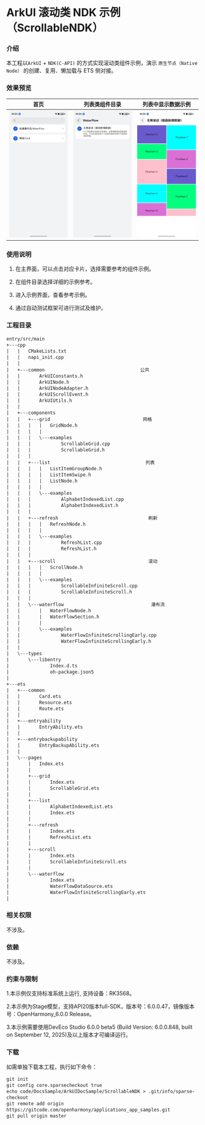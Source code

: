 # ArkUI 滚动类 NDK 示例（ScrollableNDK）

### 介绍

本工程以`ArkUI` + `NDK(C-API)` 的方式实现滚动类组件示例，演示 `原生节点（Native Node）` 的创建、复用、懒加载与 ETS 侧对接。

### 效果预览

| 首页                                  | 列表类组件目录                            | 列表中显示数据示例                            |
|-------------------------------------|------------------------------------|------------------------------------|
| ![](screenshots/device/image1.jpeg) | ![](screenshots/device/image2.jpeg) | ![](screenshots/device/image3.jpeg) |

### 使用说明

1. 在主界面，可以点击对应卡片，选择需要参考的组件示例。

2. 在组件目录选择详细的示例参考。

3. 进入示例界面，查看参考示例。

4. 通过自动测试框架可进行测试及维护。

### 工程目录
```
entry/src/main
+---cpp
|   |   CMakeLists.txt
|   |   napi_init.cpp
|   |   
|   +---common                                   公共
|   |       ArkUIConstants.h
|   |       ArkUINode.h
|   |       ArkUINodeAdapter.h
|   |       ArkUIScrollEvent.h
|   |       ArkUIUtils.h
|   |       
|   +---components
|   |   +---grid                                  网格
|   |   |   |   GridNode.h
|   |   |   |   
|   |   |   \---examples
|   |   |           ScrollableGrid.cpp
|   |   |           ScrollableGrid.h
|   |   |           
|   |   +---list                                   列表
|   |   |   |   ListItemGroupNode.h
|   |   |   |   ListItemSwipe.h
|   |   |   |   ListNode.h
|   |   |   |   
|   |   |   \---examples
|   |   |           AlphabetIndexedList.cpp
|   |   |           AlphabetIndexedList.h
|   |   |           
|   |   +---refresh                                 刷新
|   |   |   |   RefreshNode.h
|   |   |   |   
|   |   |   \---examples
|   |   |           RefreshList.cpp
|   |   |           RefreshList.h
|   |   |           
|   |   +---scroll                                  滚动
|   |   |   |   ScrollNode.h
|   |   |   |   
|   |   |   \---examples
|   |   |           ScrollableInfiniteScroll.cpp
|   |   |           ScrollableInfiniteScroll.h
|   |   |           
|   |   \---waterflow                                瀑布流
|   |       |   WaterFlowNode.h
|   |       |   WaterFlowSection.h
|   |       |   
|   |       \---examples
|   |               WaterFlowInfiniteScrollingEarly.cpp
|   |               WaterFlowInfiniteScrollingEarly.h
|   |               
|   \---types
|       \---libentry
|               Index.d.ts
|               oh-package.json5
|               
+---ets
|   +---common
|   |       Card.ets
|   |       Resource.ets
|   |       Route.ets
|   |       
|   +---entryability
|   |       EntryAbility.ets
|   |       
|   +---entrybackupability
|   |       EntryBackupAbility.ets
|   |       
|   \---pages
|       |   Index.ets
|       |   
|       +---grid
|       |       Index.ets
|       |       ScrollableGrid.ets
|       |       
|       +---list
|       |       AlphabetIndexedList.ets
|       |       Index.ets
|       |       
|       +---refresh
|       |       Index.ets
|       |       RefreshList.ets
|       |       
|       +---scroll
|       |       Index.ets
|       |       ScrollableInfiniteScroll.ets
|       |       
|       \---waterflow
|               Index.ets
|               WaterFlowDataSource.ets
|               WaterFlowInfiniteScrollingEarly.ets
|               
```

### 相关权限

不涉及。

### 依赖

不涉及。

### 约束与限制

1.本示例仅支持标准系统上运行, 支持设备：RK3568。

2.本示例为Stage模型，支持API20版本full-SDK，版本号：6.0.0.47，镜像版本号：OpenHarmony_6.0.0 Release。

3.本示例需要使用DevEco Studio 6.0.0 beta5 (Build Version: 6.0.0.848, built on September 12, 2025)及以上版本才可编译运行。

### 下载

如需单独下载本工程，执行如下命令：

````
git init
git config core.sparsecheckout true
echo code/DocsSample/ArkUIDocSample/ScrollableNDK > .git/info/sparse-checkout
git remote add origin https://gitcode.com/openharmony/applications_app_samples.git
git pull origin master
````